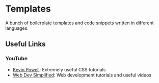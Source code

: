 # Templates

A bunch of boilerplate templates and code snippets written in different languages.

## Useful Links

### YouTube

- [Kevin Powell](https://www.youtube.com/@KevinPowell): Extremely useful CSS tutorials
- [Web Dev Simplified](https://www.youtube.com/@WebDevSimplified): Web development tutorials and useful videos
